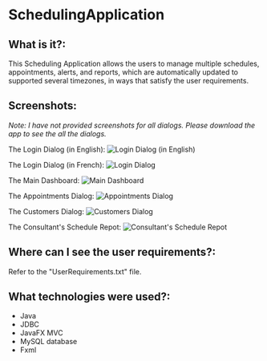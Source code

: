# SchedulingApplication

## What is it?:

This Scheduling Application allows the users to manage multiple schedules, appointments, alerts, and reports, which are automatically updated to supported several timezones, in ways that satisfy the user requirements.

## Screenshots:
_Note: I have not provided screenshots for all dialogs. Please download the app to see the all the dialogs._

The Login Dialog (in English):
![Login Dialog (in English)](https://i.imgur.com/z2fSxor.jpg "Login Dialog (in English)")

The Login Dialog (in French):
![Login Dialog](https://i.imgur.com/j4TltpL.jpg "Login Dialog in French")

The Main Dashboard:
![Main Dashboard](https://i.imgur.com/V8pTmdR.jpg "Main Dashboard")

The Appointments Dialog:
![Appointments Dialog](https://i.imgur.com/9lQK8FG.jpg "Appointments Dialog")

The Customers Dialog:
![Customers Dialog](https://i.imgur.com/tRcvdQS.jpg "Customers Dialog")

The Consultant's Schedule Repot:
![Consultant's Schedule Repot](https://i.imgur.com/Wn4tZhq.jpg "Consultant's Schedule Repot")

## Where can I see the user requirements?:

Refer to the "UserRequirements.txt" file.

## What technologies were used?:

* Java
* JDBC
* JavaFX MVC
* MySQL database
* Fxml
